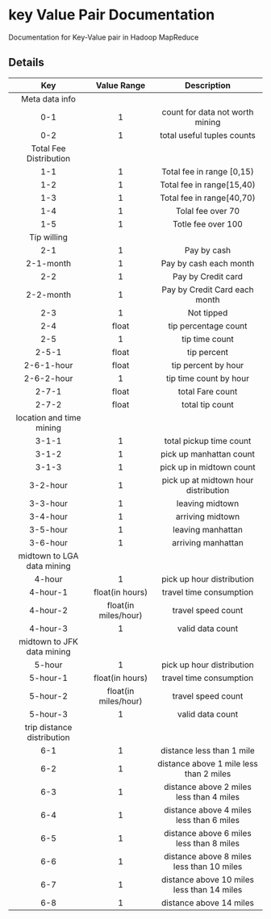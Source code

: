 # key Value Pair Documentation
Documentation for Key-Value pair in Hadoop MapReduce 

## Details
|Key  	|Value Range 	|Description|
|:-----:|:-------------:|:---------:|
|Meta data info|
|0-1|1					|count for data not worth mining|
|0-2|1					|total useful tuples counts|
|		Total Fee Distribution			|
|	1-1	|1				|	Total fee	in range [0,15)	|
|	1-2	|1				|	Total fee in range[15,40)		|
|	1-3	|1				|	Total fee in range[40,70)		|
|	1-4	|1				|	Tolal fee over 70		|
|1-5	|1				| Totle fee over 100
|		Tip willing 			|
|	2-1	|1				|	Pay by cash		|
|2-1-month|1|	Pay by cash each month|
|	2-2	|1				|	Pay by Credit card		|
|2-2-month|1|	Pay by Credit Card each month|
|	2-3	|	1			|	Not tipped		|
|	2-4	|	float			|	tip percentage count		|
|	2-5	|	1			|		tip time count	|
|2-5-1|float			| tip percent|
|2-6-1-hour|float	|tip percent by hour |
|2-6-2-hour|1		|tip time count by hour|
|2-7-1|float			|total Fare count|
|2-7-2|float			|total tip count|
|		location and time mining 							|
|3-1-1	|1| total pickup time count|
|3-1-2|1| pick up manhattan count|
|3-1-3|1| pick up in midtown count|
|3-2-hour |	1		| pick up at midtown hour distribution|
|3-3-hour|1				|leaving midtown|
|3-4-hour|1|	arriving midtown|
|3-5-hour|1				|leaving manhattan|
|3-6-hour|1|	arriving manhattan|
|midtown to LGA data mining	|
|4-hour	|	1	| pick up hour distribution|
|4-hour-1| float(in hours) 	| travel time consumption|
|4-hour-2|	float(in miles/hour)| travel speed count|
|4-hour-3|	1				| valid data count|
|midtown to JFK data mining	|
|5-hour	|	1	| pick up hour distribution|
|5-hour-1	| float(in hours) 	| travel time consumption|
|5-hour-2|	float(in miles/hour)| travel speed count|
|5-hour-3|	1				| valid data count|
|trip distance distribution|
|6-1|1|distance less than 1 mile|
|6-2|1|distance above 1 mile less than 2 miles|
|6-3|1|distance above 2 miles less than 4 miles|
|6-4|1|distance above 4 miles less than 6 miles|
|6-5|1|distance above 6 miles less than 8 miles|
|6-6|1|distance above 8 miles less than 10 miles|
|6-7|1|distance above 10 miles less than 14 miles|
|6-8|1|distance above 14 miles|



